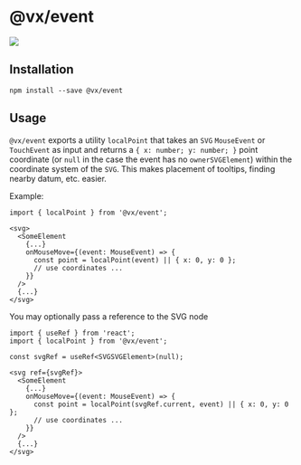 # @vx/event

<a title="@vx/event npm downloads" href="https://www.npmjs.com/package/@vx/event">
  <img src="https://img.shields.io/npm/dm/@vx/event.svg?style=flat-square" />
</a>

## Installation

```
npm install --save @vx/event
```

## Usage

`@vx/event` exports a utility `localPoint` that takes an `SVG` `MouseEvent` or `TouchEvent` as input
and returns a `{ x: number; y: number; }` point coordinate (or `null` in the case the event has no
`ownerSVGElement`) within the coordinate system of the `SVG`. This makes placement of tooltips,
finding nearby datum, etc. easier.

Example:

```tsx
import { localPoint } from '@vx/event';

<svg>
  <SomeElement
    {...}
    onMouseMove={(event: MouseEvent) => {
      const point = localPoint(event) || { x: 0, y: 0 };
      // use coordinates ...
    }}
  />
  {...}
</svg>
```

You may optionally pass a reference to the SVG node

```tsx
import { useRef } from 'react';
import { localPoint } from '@vx/event';

const svgRef = useRef<SVGSVGElement>(null);

<svg ref={svgRef}>
  <SomeElement
    {...}
    onMouseMove={(event: MouseEvent) => {
      const point = localPoint(svgRef.current, event) || { x: 0, y: 0 };
      // use coordinates ...
    }}
  />
  {...}
</svg>
```
